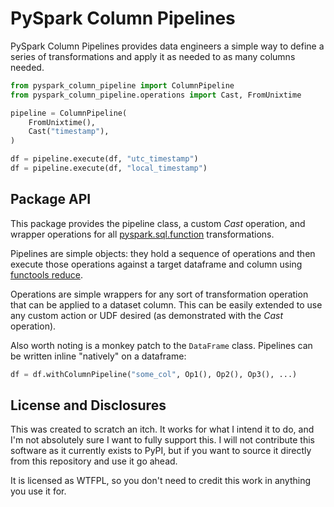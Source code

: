# PySpark Column Pipelines

PySpark Column Pipelines provides data engineers a simple way to define a series
of transformations and apply it as needed to as many columns needed.

```python
from pyspark_column_pipeline import ColumnPipeline
from pyspark_column_pipeline.operations import Cast, FromUnixtime

pipeline = ColumnPipeline(
    FromUnixtime(),
    Cast("timestamp"),
)

df = pipeline.execute(df, "utc_timestamp")
df = pipeline.execute(df, "local_timestamp")
```

## Package API

This package provides the pipeline class, a custom _Cast_ operation, and wrapper
operations for all
[pyspark.sql.function](https://github.com/apache/spark/blob/master/python/pyspark/sql/functions.py)
transformations.

Pipelines are simple objects: they hold a sequence of operations and then execute those
operations against a target dataframe and column using
[functools reduce](https://docs.python.org/3/library/functools.html#functools.reduce).

Operations are simple wrappers for any sort of transformation operation that can be
applied to a dataset column. This can be easily extended to use any custom action or
UDF desired (as demonstrated with the _Cast_ operation).

Also worth noting is a monkey patch to the `DataFrame` class. Pipelines can be written
inline "natively" on a dataframe:

```python
df = df.withColumnPipeline("some_col", Op1(), Op2(), Op3(), ...)
```

## License and Disclosures

This was created to scratch an itch. It works for what I intend it to do, and I'm not
absolutely sure I want to fully support this. I will not contribute this software as it
currently exists to PyPI, but if you want to source it directly from this repository
and use it go ahead.

It is licensed as WTFPL, so you don't need to credit this work in anything you use it
for.
